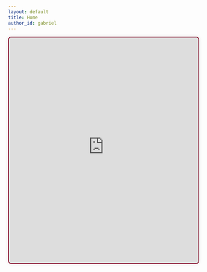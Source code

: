 ```yaml
---
layout: default
title: Home
author_id: gabriel
---
```

<iframe 
  src="https://ufficiodigitalegmj.netlify.app/dw/#/collections/posts" 
  style="width: 100%; height: 600px; border: 2px solid #800020; border-radius: 8px; box-shadow: 0 0 10px rgba(0,0,0,0.1);">
</iframe>
